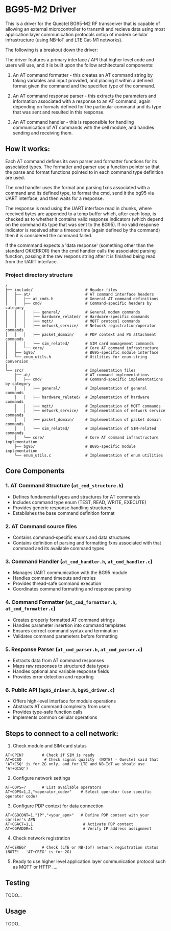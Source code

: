 # BG95-M2 Driver

This is a driver for the Quectel BG95-M2  RF transceiver that is capable of allowing an external microcontroller to transmit and recieve data using most application layer communication protocols ontop of modern cellular infrastructure (using NB-IoT and LTE Cat-M1 networks). 

The following is a breakout down the driver:

The driver features a primary interface / API that higher level code and users will use, and it is built upon the follow architectural components:

1. An AT command formatter - this creates an AT command string by taking variables and input provided, and placing it within a defined format given the command and the specified type of the command.

2. An AT command response parser - this extracts the parameters and information associated with a response to an AT command, again depending on formats defined for the particular command and its type that was sent and resulted in this response. 

3. An AT command handler - this is repsonsible for handling communication of AT commands with the cell module, and handles sending and receiving them. 

## How it works:

Each AT command defines its own parser and formatter functions for its associated types. The formatter and parser use a function pointer so that the parse and format functions pointed to in each command type definition are used.

The cmd handler uses the format and parsing fxns associated with a command and its defined type, to format the cmd, send it the bg95 via UART interface, and then waits for a response. 

The response is read using the UART interface read in chunks, where received bytes are appended to a temp buffer which, after each loop, is checked as to whether it contains valid response indicators (which depend on the command its type that was sent to the BG95). If no valid response indicator is received after a timeout time (again defined by the command) then it is considered the command failed.

If the commmand expects a 'data response' (something other than the standard OK/ERROR) then the cmd handler calls the associated parsing function, passing it the raw respons string after it is finished being read from the UART interface.

### Project directory structure 

```
/
├── include/                       # Header files
│   ├── at/                        # AT command interface headers
│   │   ├── at_cmds.h              # General AT command definitions
│   │   ├── cmd/                   # Command-specific headers by category
│   │   │   ├── general/           # General modem commands
│   │   │   ├── hardware_related/  # Hardware-specific commands
│   │   │   ├── mqtt/              # MQTT protocol commands
│   │   │   ├── network_service/   # Network registration/operator commands
│   │   │   ├── packet_domain/     # PDP context and PS attachment commands
│   │   │   └── sim_related/       # SIM card management commands
│   │   └── core/                  # Core AT command infrastructure
│   ├── bg95/                      # BG95-specific module interface
│   └── enum_utils.h               # Utilities for enum-string conversion
│
└── src/                           # Implementation files
    ├── at/                        # AT command implementations
    │   ├── cmd/                   # Command-specific implementations by category
    │   │   ├── general/           # Implementation of general commands
    │   │   ├── hardware_related/  # Implementation of hardware commands
    │   │   ├── mqtt/              # Implementation of MQTT commands
    │   │   ├── network_service/   # Implementation of network service commands
    │   │   ├── packet_domain/     # Implementation of packet domain commands
    │   │   └── sim_related/       # Implementation of SIM-related commands
    │   └── core/                  # Core AT command infrastructure implementation
    ├── bg95/                      # BG95-specific module implementation
    └── enum_utils.c               # Implementation of enum utilities
```

## Core Components

### 1. AT Command Structure (`at_cmd_structure.h`)
- Defines fundamental types and structures for AT commands
- Includes command type enum (TEST, READ, WRITE, EXECUTE)
- Provides generic response handling structures
- Establishes the base command definition format

### 2. AT Command source files 
- Contains command-specific enums and data structures
- Contains definition of parsing and formatting fxns associated with that command and its available command types 

### 3. Command Handler (`at_cmd_handler.h`, `at_cmd_handler.c`)
- Manages UART communication with the BG95 module
- Handles command timeouts and retries
- Provides thread-safe command execution
- Coordinates command formatting and response parsing

### 4. Command Formatter (`at_cmd_formatter.h`, `at_cmd_formatter.c`)
- Creates properly formatted AT command strings
- Handles parameter insertion into command templates
- Ensures correct command syntax and termination
- Validates command parameters before formatting

### 5. Response Parser (`at_cmd_parser.h`, `at_cmd_parser.c`)
- Extracts data from AT command responses
- Maps raw responses to structured data types
- Handles optional and variable response fields
- Provides error detection and reporting

### 6. Public API (`bg95_driver.h`, `bg95_driver.c`)
- Offers high-level interface for module operations
- Abstracts AT command complexity from users
- Provides type-safe function calls
- Implements common cellular operations


## Steps to connect to a cell network:

1. Check module and SIM card status 
```
AT+CPIN?        # Check if SIM is ready
AT+QCSQ          # Check signal quality  (NOTE! - Quectel said that 'AT+CSQ' is for 2G only, and for LTE and NB-IoT we should use 'AT+QCSQ')
```

2. Configure network settings 
```
AT+COPS=?       # List available operators
AT+COPS=1,2,"<operator_code>"    # Select operator (use specific operator code)
```

3. Configure PDP context for data connection 
```
AT+CGDCONT=1,"IP","<your_apn>"   # Define PDP context with your carrier's APN
AT+CGACT=1,1                      # Activate PDP context
AT+CGPADDR=1                      # Verify IP address assignment
```

4. Check network registration
```
AT+CEREG?       # Check (LTE or NB-IoT) network registration status (NOTE! - 'AT+CREG' is for 2G)
```

5. Ready to use higher level application layer communication protocol such  as MQTT or HTTP ....


## Testing  

TODO...


## Usage 

TODO..
